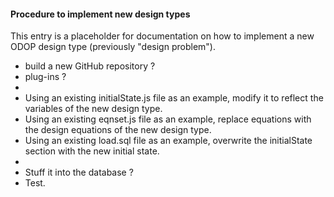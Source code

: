 #### Procedure to implement new design types 

This entry is a placeholder for documentation on how to implement a new ODOP design type (previously "design problem").

* build a new GitHub repository ?
* plug-ins ?
*  
* Using an existing initialState.js file as an example, modify it to reflect the variables of the new design type.
* Using an existing eqnset.js file as an example, replace equations with the design equations of the new design type.
* Using an existing load.sql file as an example, overwrite the initialState section with the new initial state. 
*   
* Stuff it into the database ?
* Test.

